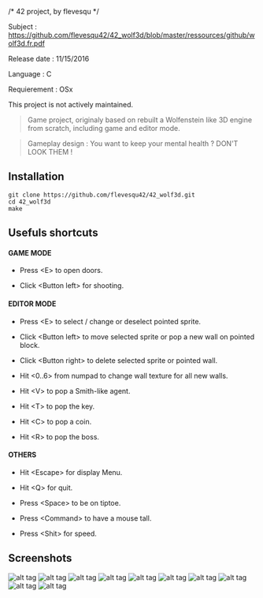 /* 42 project, by flevesqu */

Subject : https://github.com/flevesqu42/42_wolf3d/blob/master/ressources/github/wolf3d.fr.pdf

Release date : 11/15/2016

Language : C

Requierement : OSx

This project is not actively maintained.

>	Game project, originaly based on rebuilt a Wolfenstein like 3D engine from scratch, including game and editor mode.

> Gameplay design : You want to keep your mental health ? DON'T LOOK THEM !

## Installation ##

```shell
git clone https://github.com/flevesqu42/42_wolf3d.git
cd 42_wolf3d
make
```

## Usefuls shortcuts ##

#### GAME MODE ####

* Press \<E\> to open doors.

* Click \<Button left\> for shooting.

#### EDITOR MODE ####

* Press \<E\> to select / change or deselect pointed sprite.

* Click \<Button left\> to move selected sprite or pop a new wall on pointed block.

* Click \<Button right\> to delete selected sprite or pointed wall.

* Hit \<0..6\> from numpad to change wall texture for all new walls.

* Hit \<V\> to pop a Smith-like agent.

* Hit \<T\> to pop the key.

* Hit \<C\> to pop a coin.

* Hit \<R\> to pop the boss.

#### OTHERS ####

* Hit \<Escape\> for display Menu.

* Hit \<Q\> for quit.

* Press \<Space\> to be on tiptoe.

* Press \<Command\> to have a mouse tall.

* Press \<Shit\> for speed.

## Screenshots ##


![alt tag](https://github.com/flevesqu42/42_wolf3d/blob/master/ressources/github/Screen%20Shot%202016-12-07%20at%2012.48.40%20AM.png?raw=true)
![alt tag](https://github.com/flevesqu42/42_wolf3d/blob/master/ressources/github/Screen%20Shot%202016-12-07%20at%2012.57.53%20AM.png?raw=true)
![alt tag](https://github.com/flevesqu42/42_wolf3d/blob/master/ressources/github/Screen%20Shot%202016-12-07%20at%2012.56.21%20AM.png?raw=true)
![alt tag](https://github.com/flevesqu42/42_wolf3d/blob/master/ressources/github/Screen%20Shot%202016-12-07%20at%2012.57.17%20AM.png?raw=true)
![alt tag](https://github.com/flevesqu42/42_wolf3d/blob/master/ressources/github/Screen%20Shot%202016-12-07%20at%2012.47.32%20AM.png?raw=true)
![alt tag](https://github.com/flevesqu42/42_wolf3d/blob/master/ressources/github/Screen%20Shot%202016-12-07%20at%2012.58.22%20AM.png?raw=true)
![alt tag](https://github.com/flevesqu42/42_wolf3d/blob/master/ressources/github/Screen%20Shot%202016-12-07%20at%201.01.14%20AM.png?raw=true)
![alt tag](https://github.com/flevesqu42/42_wolf3d/blob/master/ressources/github/Screen%20Shot%202016-12-07%20at%2012.56.42%20AM.png?raw=true)
![alt tag](https://github.com/flevesqu42/42_wolf3d/blob/master/ressources/github/Screen%20Shot%202016-12-07%20at%201.11.00%20AM.png?raw=true)
![alt tag](https://github.com/flevesqu42/42_wolf3d/blob/master/ressources/github/Screen%20Shot%202016-12-07%20at%201.35.45%20AM.png?raw=true)
